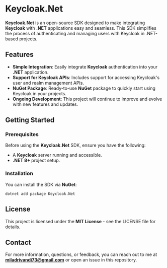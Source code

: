 # Keycloak.Net

**Keycloak.Net** is an open-source SDK designed to make integrating **Keycloak** with **.NET** applications easy and seamless. This SDK simplifies the process of authenticating and managing users with Keycloak in .NET-based projects.

## Features

- **Simple Integration**: Easily integrate **Keycloak** authentication into your **.NET** application.
- **Support for Keycloak APIs**: Includes support for accessing Keycloak's user and realm management APIs.
- **NuGet Package**: Ready-to-use **NuGet** package to quickly start using Keycloak in your projects.
- **Ongoing Development**: This project will continue to improve and evolve with new features and updates.

## Getting Started

### Prerequisites

Before using the **Keycloak.Net** SDK, ensure you have the following:

- A **Keycloak** server running and accessible.
- **.NET 8+** project setup.

### Installation

You can install the SDK via **NuGet**:

    dotnet add package Keycloak.Net

## License

This project is licensed under the **MIT License** - see the LICENSE file for details.

## Contact

For more information, questions, or feedback, you can reach out to me at **miladrivandi73@gmail.com** or open an issue in this repository.
